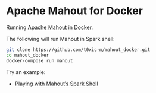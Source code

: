 # Apache Mahout for Docker

Running [Apache Mahout](https://mahout.apache.org/) in [Docker](https://www.docker.com/).

The following will run Mahout in Spark shell:
```bash
git clone https://github.com/t0xic-m/mahout_docker.git
cd mahout_docker
docker-compose run mahout
```

Try an example:
- [Playing with Mahout’s Spark Shell](https://mahout.apache.org/docs/latest/tutorials/samsara/play-with-shell.html)
